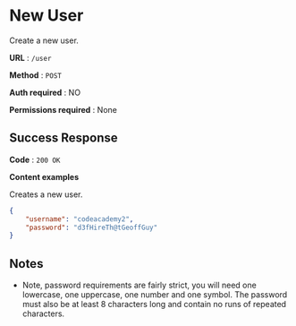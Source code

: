 # New User

Create a new user.

**URL** : `/user`

**Method** : `POST`

**Auth required** : NO

**Permissions required** : None

## Success Response

**Code** : `200 OK`

**Content examples**

Creates a new user.

```json
{
    "username": "codeacademy2",
    "password": "d3fHireTh@tGeoffGuy"
}
```

## Notes

*  Note, password requirements are fairly strict, you will need one lowercase, one uppercase, one number and one symbol. The password must also be at least 8 characters long and contain no runs of repeated characters.
